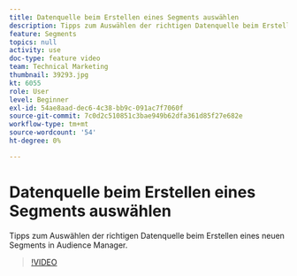 ```yaml
---
title: Datenquelle beim Erstellen eines Segments auswählen
description: Tipps zum Auswählen der richtigen Datenquelle beim Erstellen eines neuen Segments in Audience Manager.
feature: Segments
topics: null
activity: use
doc-type: feature video
team: Technical Marketing
thumbnail: 39293.jpg
kt: 6055
role: User
level: Beginner
exl-id: 54ae8aad-dec6-4c38-bb9c-091ac7f7060f
source-git-commit: 7c0d2c510851c3bae949b62dfa361d85f27e682e
workflow-type: tm+mt
source-wordcount: '54'
ht-degree: 0%

---
```


# Datenquelle beim Erstellen eines Segments auswählen

Tipps zum Auswählen der richtigen Datenquelle beim Erstellen eines neuen Segments in Audience Manager.

>[!VIDEO](https://video.tv.adobe.com/v/39293/?quality=12&learn=on)
